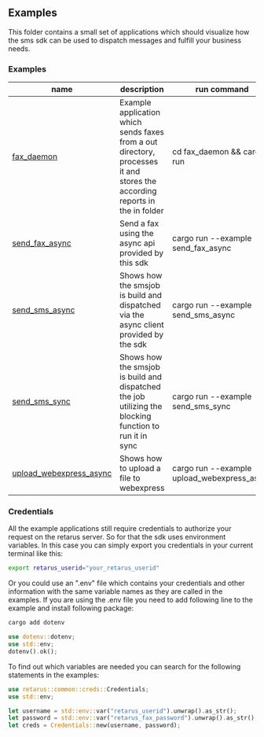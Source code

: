 ## Examples

This folder contains a small set of applications which should visualize how the sms sdk can be used to dispatch messages and fulfill your business needs.

### Examples

name | description | run command |
--- | --- | --- |
[fax_daemon](https://github.com/retarus/retarus-rust/tree/master/examples/fax_daemon) | Example application which sends faxes from a out directory, processes it and stores the according reports in the in folder | cd fax_daemon && cargo run 
[send_fax_async](https://github.com/retarus/retarus-rust/tree/master/examples/send_fax_async.rs) |  Send a fax using the async api provided by this sdk | cargo run --example send_fax_async | 
[send_sms_async](https://github.com/retarus/retarus-rust/tree/master/examples/send_sms_async.rs) | Shows how the smsjob is build and dispatched via the async client provided by the sdk | cargo run --example send_sms_async |
[send_sms_sync](https://github.com/retarus/retarus-rust/tree/master/examples/send_sms_sync.rs) | Shows how the smsjob is build and dispatched the job utilizing the blocking function to run it in sync| cargo run --example send_sms_sync |
[upload_webexpress_async](https://github.com/retarus/retarus-rust/tree/master/examples/upload_webexpress_async.rs) | Shows how to upload a file to webexpress | cargo run --example upload_webexpress_async |

### Credentials
All the example applications still require credentials to authorize your request on the retarus server. So for that the sdk uses environment variables. In this case you can simply export you credentials in your current terminal like this:
```bash
export retarus_userid="your_retarus_userid"
```

Or you could use an ".env" file which contains your credentials and other information with the same variable names as they are called in the examples.
If you are using the .env file you need to add following line to the example and install following package:


```bash
cargo add dotenv
```


```rust
use dotenv::dotenv;
use std::env;
dotenv().ok();
```


To find out which variables are needed you can search for the following statements in the examples:
```rust
use retarus::common::creds::Credentials;
use std::env;

let username = std::env::var("retarus_userid").unwrap().as_str();
let password = std::env::var("retarus_fax_password").unwrap().as_str();;
let creds = Credentials::new(username, password);
```



